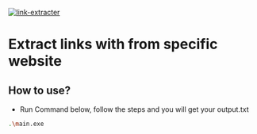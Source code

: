 [![link-extracter](https://img.shields.io/badge/link--extracter-2f2f2f.svg?style=for-the-badge)](https://github.com/zile42O)

# Extract links with from specific website

##  How to use?

- Run Command below, follow the steps and you will get your output.txt
```bash
.\main.exe
```
